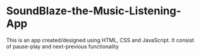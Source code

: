 # SoundBlaze-the-Music-Listening-App
This is an app created/designed using HTML, CSS and JavaScript. It consist of pause-play and next-previous functionality
